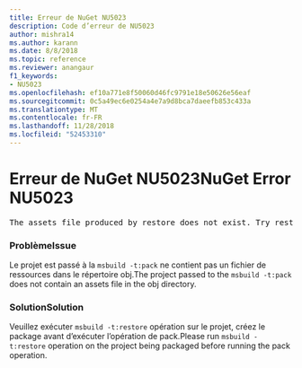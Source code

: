 ```yaml
---
title: Erreur de NuGet NU5023
description: Code d’erreur de NU5023
author: mishra14
ms.author: karann
ms.date: 8/8/2018
ms.topic: reference
ms.reviewer: anangaur
f1_keywords:
- NU5023
ms.openlocfilehash: ef10a771e8f50060d46fc9791e18e50626e56eaf
ms.sourcegitcommit: 0c5a49ec6e0254a4e7a9d8bca7daeefb853c433a
ms.translationtype: MT
ms.contentlocale: fr-FR
ms.lasthandoff: 11/28/2018
ms.locfileid: "52453310"
---
```

# <a name="nuget-error-nu5023"></a><span data-ttu-id="b85f2-103">Erreur de NuGet NU5023</span><span class="sxs-lookup"><span data-stu-id="b85f2-103">NuGet Error NU5023</span></span>
<pre>The assets file produced by restore does not exist. Try restoring the project again. The expected location of the assets file is F:\project\obj\project.assets.json.</pre>

### <a name="issue"></a><span data-ttu-id="b85f2-104">Problème</span><span class="sxs-lookup"><span data-stu-id="b85f2-104">Issue</span></span>

<span data-ttu-id="b85f2-105">Le projet est passé à la `msbuild -t:pack` ne contient pas un fichier de ressources dans le répertoire obj.</span><span class="sxs-lookup"><span data-stu-id="b85f2-105">The project passed to the `msbuild -t:pack` does not contain an assets file in the obj directory.</span></span>


### <a name="solution"></a><span data-ttu-id="b85f2-106">Solution</span><span class="sxs-lookup"><span data-stu-id="b85f2-106">Solution</span></span>

<span data-ttu-id="b85f2-107">Veuillez exécuter `msbuild -t:restore` opération sur le projet, créez le package avant d’exécuter l’opération de pack.</span><span class="sxs-lookup"><span data-stu-id="b85f2-107">Please run `msbuild -t:restore` operation on the project being packaged before running the pack operation.</span></span>

